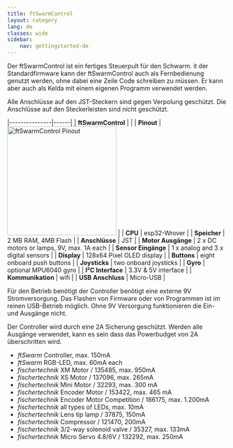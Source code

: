 ```yaml
---
title: ftSwarmControl
layout: category
lang: de
classes: wide
sidebar:
    nav: gettingstarted-de
---
```

Der ftSwarmControl ist ein fertiges Steuerpult für den Schwarm. it der Standardfirmware kann der ftSwarmControl auch als Fernbedienung genutzt werden, ohne dabei eine Zeile Code schreiben zu müssen. Er kann aber auch als Kelda mit einem eigenen Programm verwendet werden.

Alle Anschlüsse auf den JST-Steckern sind gegen Verpolung geschützt. Die Anschlüsse auf den Steckerleisten sind nicht geschützt.

|---------------|------|
| **ftSwarmControl** | | 
| **Pinout**    | <img alt="ftSwarmControl Pinout" src="/assets/img/ftSwarmControlPinout.png" width="250">  |
| **CPU**           | esp32-Wrover                               | 
| **Speicher**        | 2 MB RAM, 4MB Flash                        | 
| **Anschlüsse**    | JST                                        | 
| **Motor Ausgänge** | 2 x DC motors or lamps, 9V, max. 1A each   | 
| **Sensor Eingänge** | 1 x analog and 3 x digital sensors         | 
| **Display**       | 128x64 Pixel OLED display |
| **Buttons**       | eight onboard push buttons |
| **Joysticks**     | two onboard joysticks |
| **Gyro**          | optional MPU6040 gyro |
| **I²C Interface** | 3.3V & 5V interface |
| **Kommunikation** | wifi |
| **USB Anschluss** | Micro-USB |

Für den Betrieb benötigt der Controller benötigt eine externe 9V Stromversorgung. Das Flashen von Firmware oder von Programmen ist im reinen USB-Betrieb möglich. Ohne 9V Versorgung funktionieren die Ein- und Ausgänge nicht.

Der Controller wird durch eine 2A Sicherung geschützt. Werden alle Ausgänge verwendet, kann es sein dass das Powerbudget von 2A überschritten wird. 

- *ftSwarm* Controller, max. 150mA
- *ftSwarm* RGB-LED, max. 60mA each
- *fischertechnik* XM Motor / 135485, max. 950mA
- *fischertechnik* XS Motor / 137096, max. 265mA
- *fischertechnik* Mini Motor / 32293, max. 300 mA
- *fischertechnik* Encoder Motor / 153422, max. 465 mA
- *fischertechnik* Encoder Motor Competition / 186175, max. 1.200mA
- *fischertechnik* all types of LEDs, max. 10mA
- *fischertechnik* Lens tip lamp / 37875, 150mA
- *fischertechnik* Compressor / 121470, 200mA
- *fischertechnik* 3/2-way solenoid valve / 35327, max. 133mA
- *fischertechnik* Micro Servo 4.8/6V / 132292, max. 250mA
